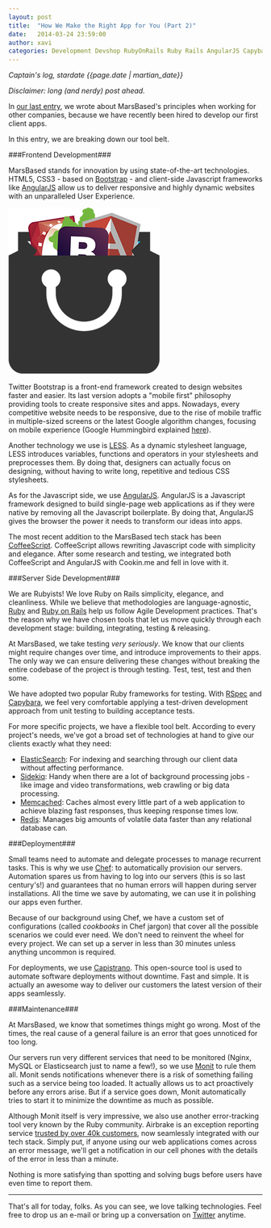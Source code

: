 ```yaml
---
layout: post
title:  "How We Make the Right App for You (Part 2)"
date:   2014-03-24 23:59:00
author: xavi
categories: Development Devshop RubyOnRails Ruby Rails AngularJS Capybara Airbrake Capistrano Chef HTML5 Chef
---
```


*Captain's log, stardate {{page.date | martian_date}}*

*Disclaimer: long (and nerdy) post ahead.*

In <a href="http://marsbased.com/blog/2014/03/04/how-we-make-the-right-app1" title="How We Make the Right App For You Pt.1" target="_blank">our last entry</a>, we wrote about MarsBased's principles when working for other companies, because we have recently been hired to develop our first client apps.

In this entry, we are breaking down our tool belt.

<!--more-->

###Frontend Development###

MarsBased stands for innovation by using state-of-the-art technologies. HTML5, CSS3 - based on <a href="http://getbootstrap.com/" title="Bootstrap" target="_blank">Bootstrap</a> - and client-side Javascript frameworks like <a href="http://angularjs.org/" title="AngularJS" target="_blank">AngularJS</a> allow us to deliver responsive and highly dynamic websites with an unparalleled User Experience.

<img src="/images/blog/post6.png" alt="The MarsBased Tech Stack" title="The MarsBased Tech Stack" class="img-right img-responsive" />

Twitter Bootstrap is a front-end framework created to design websites faster and easier. Its last version adopts a "mobile first" philosophy providing tools to create responsive sites and apps. Nowadays, every competitive website needs to be responsive, due to the rise of mobile traffic in multiple-sized screens or the latest Google algorithm changes, focusing on mobile experience (Google Hummingbird explained <a href="http://venturebeat.com/2013/10/02/things-not-strings-how-googles-new-hummingbird-algorithm-sets-the-stage-for-the-future-of-mobile-search/" title="Google Hummingbird" target="_blank" rel="nofollow">here</a>).

Another technology we use is <a href="http://www.lesscss.org/" title="LESS" target="_blank">LESS</a>. As a dynamic stylesheet language, LESS introduces variables, functions and operators in your stylesheets and preprocesses them. By doing that, designers can actually focus on designing, without having to write long, repetitive and tedious CSS stylesheets.

As for the Javascript side, we use <a href="http://angularjs.org/" title="AngularJS" target="_blank">AngularJS</a>. AngularJS is a Javascript framework designed to build single-page web applications as if they were native by removing all the Javascript boilerplate. By doing that, AngularJS gives the browser the power it needs to transform our ideas into apps.

The most recent addition to the MarsBased tech stack has been <a href="http://coffeescript.org/" title="CoffeeScript" target="_blank">CoffeeScript</a>. CoffeeScript allows rewriting Javascript code with simplicity and elegance. After some research and testing, we integrated both CoffeeScript and AngularJS with Cookin.me and fell in love with it.

###Server Side Development###

We are Rubyists! We love Ruby on Rails simplicity, elegance, and cleanliness. While we believe that methodologies are language-agnostic, <a title="Ruby" href="https://www.ruby-lang.org/" target="_blank">Ruby</a> and <a title="Ruby on Rails" href="http://rubyonrails.org/" target="_blank">Ruby on Rails</a> help us follow Agile Development practices. That's the reason why we have chosen tools that let us move quickly through each development stage: building, integrating, testing & releasing.

At MarsBased, we take testing *very seriously*. We know that our clients might require changes over time, and introduce improvements to their apps. The only way we can ensure delivering these changes without breaking the entire codebase of the project is through testing. Test, test, test and then some.

We have adopted two popular Ruby frameworks for testing. With <a title="RSpec" href="http://rspec.info" target="_blank">RSpec</a> and <a title="Capybara" href="https://github.com/jnicklas/capybara" target="_blank">Capybara</a>, we feel very comfortable applying a test-driven development approach from unit testing to building acceptance tests.

For more specific projects, we have a flexible tool belt. According to every project's needs, we've got a broad set of technologies at hand to give our clients exactly what they need:

* <a title="ElasticSearch" href="http://www.elasticsearch.org" target="_blank">ElasticSearch</a>: For indexing and searching through our client data without affecting performance.
* <a title="Sidekiq" href="http://sidekiq.org" target="_blank">Sidekiq</a>: Handy when there are a lot of background processing jobs - like image and video transformations, web crawling or big data processing.
* <a title="Memcached" href="http://memcached.org" target="_blank">Memcached</a>: Caches almost every little part of a web application to achieve blazing fast responses, thus keeping response times low.
* <a title="Redis" href="http://redis.io" target="_blank">Redis</a>: Manages big amounts of volatile data faster than any relational database can.

###Deployment###

Small teams need to automate and delegate processes to manage recurrent tasks. This is why we use <a title="Chef" href="http://www.getchef.com/" target="_blank">Chef</a>: to automatically provision our servers. Automation spares us from having to log into our servers (this is so last century's!) and guarantees that no human errors will happen during server installations. All the time we save by automating, we can use it in polishing our apps even further.

Because of our background using Chef, we have a custom set of configurations (called *cookbooks* in Chef jargon) that cover all the possible scenarios we could ever need. We don't need to reinvent the wheel for every project. We can set up a server in less than 30 minutes unless anything uncommon is required.

For deployments, we use <a title="Capistrano" href="https://github.com/capistrano/capistrano" target="_blank">Capistrano</a>. This open-source tool is used to automate software deployments without downtime. Fast and simple. It is actually an awesome way to deliver our customers the latest version of their apps seamlessly.

###Maintenance###

At MarsBased, we know that sometimes things might go wrong. Most of the times, the real cause of a general failure is an error that goes unnoticed for too long.

Our servers run very different services that need to be monitored (Nginx, MySQL or Elasticsearch just to name a few!), so we use <a title="Monit" href="http://mmonit.com/monit/" target="_blank">Monit</a> to rule them all. Monit sends notifications whenever there is a risk of something failing such as a service being too loaded. It actually allows us to act proactively before any errors arise. But if a service goes down, Monit automatically tries to start it to minimize the downtime as much as possible.

Although Monit itself is very impressive, we also use another error-tracking tool very known by the Ruby community. Airbrake is an exception reporting service <a title="Airbrake" href="https://airbrake.io/" target="_blank">trusted by over 40k customers</a>, now seamlessly integrated with our tech stack. Simply put, if anyone using our web applications comes across an error message, we'll get a notification in our cell phones with the details of the error in less than a minute.

Nothing is more satisfying than spotting and solving bugs before users have even time to report them.

<hr/>

That's all for today, folks. As you can see, we love talking technologies. Feel free to drop us an e-mail or bring up a conversation on <a title="MarsBased Twitter Profile" href="http://twitter.com/MarsBased" target="_blank">Twitter</a> anytime.
